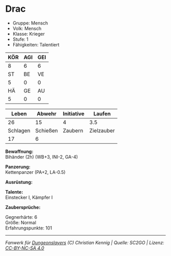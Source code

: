 # Drac  
- Gruppe: Mensch  
- Volk: Mensch  
- Klasse: Krieger  
- Stufe: 1  
- Fähigkeiten: Talentiert  


| KÖR | AGI | GEI |  
| --- | --- | --- |  
| 8   | 6   | 6   |
| ST  | BE  | VE  |  
| 5   | 0   | 0   |
| HÄ  | GE  | AU  |  
| 5   | 0   | 0   |


| Leben    | Abwehr   | Initiative | Laufen     |
| -------- | -------- | ---------- | ---------- |
| 26       | 15       | 4          | 3.5        |
| Schlagen | Schießen | Zaubern    | Zielzauber |
| 17       | 6        |            |            |

**Bewaffnung:**  
Bihänder (2h) (WB+3, INI-2, GA-4)

**Panzerung:**  
Kettenpanzer (PA+2, LA-0.5)

**Ausrüstung:**  


**Talente:**  
Einstecker I, Kämpfer I

**Zaubersprüche:**  


Gegnerhärte: 6  
Größe: Normal  
Erfahrungspunkte: 101  



___
*Fanwerk für [Dungeonslayers](https://www.dungeonslayers.net/) (C) Christian Kennig | Quelle: SC2GO | Lizenz: [CC-BY-NC-SA 4.0](https://creativecommons.org/licenses/by-nc-sa/4.0/deed.de)*